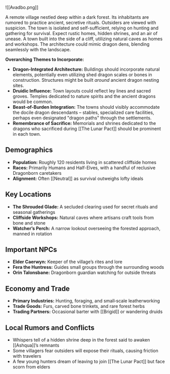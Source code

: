 ![[Avadbo.png]]

A remote village nestled deep within a dark forest. Its inhabitants are rumored to practice ancient, secretive rituals. Outsiders are viewed with suspicion. The town is isolated and self-sufficient, relying on hunting and gathering for survival. Expect rustic homes, hidden shrines, and an air of unease. A town built into the side of a cliff, utilizing natural caves as homes and workshops. The architecture could mimic dragon dens, blending seamlessly with the landscape.

**Overarching Themes to Incorporate:**

- **Dragon-Integrated Architecture:** Buildings should incorporate natural elements, potentially even utilizing shed dragon scales or bones in construction. Structures might be built _around_ ancient dragon nesting sites.
- **Druidic Influence:** Town layouts could reflect ley lines and sacred groves. Temples dedicated to nature spirits and the ancient dragons would be common.
- **Beast-of-Burden Integration:** The towns should visibly accommodate the docile dragon descendants – stables, specialized care facilities, perhaps even designated "dragon paths" through the settlements.
- **Remembrance of Sacrifice:** Memorials and shrines dedicated to the dragons who sacrificed during [[The Lunar Pact]] should be prominent in each town.
## Demographics
- **Population:** Roughly 120 residents living in scattered cliffside homes
- **Races:** Primarily Humans and Half-Elves, with a handful of reclusive Dragonborn caretakers
- **Alignment:** Often [[Neutral]] as survival outweighs lofty ideals

## Key Locations
- **The Shrouded Glade:** A secluded clearing used for secret rituals and seasonal gatherings
- **Cliffside Workshops:** Natural caves where artisans craft tools from bone and stone
- **Watcher’s Perch:** A narrow lookout overseeing the forested approach, manned in rotation

## Important NPCs
- **Elder Caerwyn:** Keeper of the village’s rites and lore
- **Fera the Huntress:** Guides small groups through the surrounding woods
- **Orin Talonsbane:** Dragonborn guardian watching for outside threats

## Economy and Trade
- **Primary Industries:** Hunting, foraging, and small‑scale leatherworking
- **Trade Goods:** Furs, carved bone trinkets, and rare forest herbs
- **Trading Partners:** Occasional barter with [[Brigid]] or wandering druids

## Local Rumors and Conflicts
- Whispers tell of a hidden shrine deep in the forest said to awaken [[Ashqua]]’s remnants
- Some villagers fear outsiders will expose their rituals, causing friction with travelers
- A few young hunters dream of leaving to join [[The Lunar Pact]] but face scorn from elders

